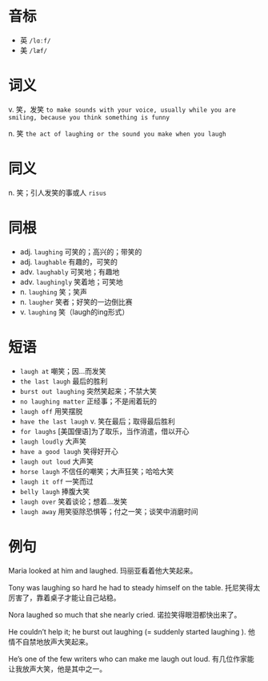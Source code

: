 # 音标

- 英 `/lɑːf/`
- 美 `/læf/`

# 词义

v. 笑，发笑
`to make sounds with your voice, usually while you are smiling, because you think something is funny`

n. 笑
`the act of laughing or the sound you make when you laugh`

# 同义

n. 笑；引人发笑的事或人
`risus`

# 同根

- adj. `laughing` 可笑的；高兴的；带笑的
- adj. `laughable` 有趣的，可笑的
- adv. `laughably` 可笑地；有趣地
- adv. `laughingly` 笑着地；可笑地
- n. `laughing` 笑；笑声
- n. `laugher` 笑者；好笑的一边倒比赛
- v. `laughing` 笑（laugh的ing形式）

# 短语

- `laugh at` 嘲笑；因…而发笑
- `the last laugh` 最后的胜利
- `burst out laughing` 突然笑起来；不禁大笑
- `no laughing matter` 正经事；不是闹着玩的
- `laugh off` 用笑摆脱
- `have the last laugh` v. 笑在最后；取得最后胜利
- `for laughs` [美国俚语]为了取乐，当作消遣，借以开心
- `laugh loudly` 大声笑
- `have a good laugh` 笑得好开心
- `laugh out loud` 大声笑
- `horse laugh` 不信任的嘲笑；大声狂笑；哈哈大笑
- `laugh it off` 一笑而过
- `belly laugh` 捧腹大笑
- `laugh over` 笑着谈论；想着…发笑
- `laugh away` 用笑驱除恐惧等；付之一笑；谈笑中消磨时间

# 例句

Maria looked at him and laughed.
玛丽亚看着他大笑起来。

Tony was laughing so hard he had to steady himself on the table.
托尼笑得太厉害了，靠着桌子才能让自己站稳。

Nora laughed so much that she nearly cried.
诺拉笑得眼泪都快出来了。

He couldn’t help it; he burst out laughing (= suddenly started laughing ).
他情不自禁地放声大笑起来。

He’s one of the few writers who can make me laugh out loud.
有几位作家能让我放声大笑，他是其中之一。


